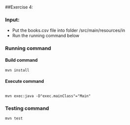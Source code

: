##Exercise 4:
### Input:
- Put the books.csv file into folder /src/main/resources/in
- Run the running command below
### Running command
#### Build command
````
mvn install

````

#### Execute command
````

mvn exec:java -D"exec.mainClass"="Main"

````

### Testing command
````
mvn test
````


